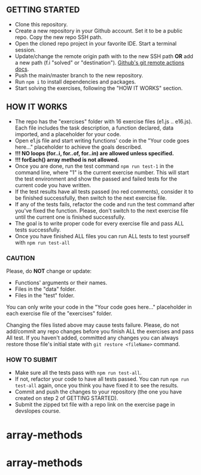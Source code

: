 ## GETTING STARTED
- Clone this repository.
- Create a new repository in your Github account. Set it to be a public repo. Copy the new repo SSH path.
- Open the cloned repo project in your favorite IDE. Start a terminal session.
- Update/change the remote origin path with to the new SSH path **OR** add a new path (f.i "solved" or "destination"). [Github's git remote actions docs](https://docs.github.com/en/get-started/getting-started-with-git/managing-remote-repositories).
- Push the main/master branch to the new repository.
- Run ```npm i``` to install dependencies and packages.
- Start solving the exercises, following the "HOW IT WORKS" section.

## HOW IT WORKS
- The repo has the "exercises" folder with 16 exercise files (e1.js .. e16.js). Each file includes the task description, a function declared, data imported, and a placeholder for your code.
- Open e1.js file and start writing functions' code in the "Your code goes here..." placeholder to achieve the goals described.
- **!!! NO loops (for..i, for..of, for..in) are allowed unless specified.**
- **!!! forEach() array method is not allowed.**
- Once you are done, run the test command ```npm run test-1``` in the command line, where "1" is the current exercise number. This will start the test environment and show the passed and failed tests for the current code you have written.
- If the test results have all tests passed (no red comments), consider it to be finished successfully, then switch to the next exercise file.
- If any of the tests fails, refactor the code and run the test command after you've fixed the function. Please, don't switch to the next exercise file until the current one is finished successfully.
- The goal is to write proper code for every exercise file and pass ALL tests successfully.
- Once you have finished ALL files you can run ALL tests to test yourself with ```npm run test-all```

### CAUTION
Please, do **NOT** change or update:

- Functions' arguments or their names.
- Files in the "data" folder.
- Files in the "test" folder.

You can only write your code in the "Your code goes here..." placeholder in each exercise file of the "exercises" folder.

Changing the files listed above may cause tests failure.
Please, do not add/commit any repo changes before you finish ALL the exercises and pass All test.
If you haven't added, committed any changes you can always restore those file's initial state with ```git restore <fileName>``` command.

### HOW TO SUBMIT
- Make sure all the tests pass with ```npm run test-all```.
- If not, refactor your code to have all tests passed. You can run ```npm run test-all``` again, once you think you have fixed it to see the results.
- Commit and push the changes to your repository (the one you have created on step 2 of GETTING STARTED).
- Submit the zipped txt file with a repo link on the exercise page in devslopes course.
# array-methods
# array-methods
